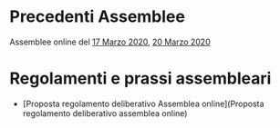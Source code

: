 

# Precedenti Assemblee
Assemblee online del [17 Marzo 2020](Assemblea), [20 Marzo 2020](Assemblea)

# Regolamenti e prassi assembleari
- [Proposta regolamento deliberativo Assemblea online](Proposta regolamento deliberativo assemblea online)